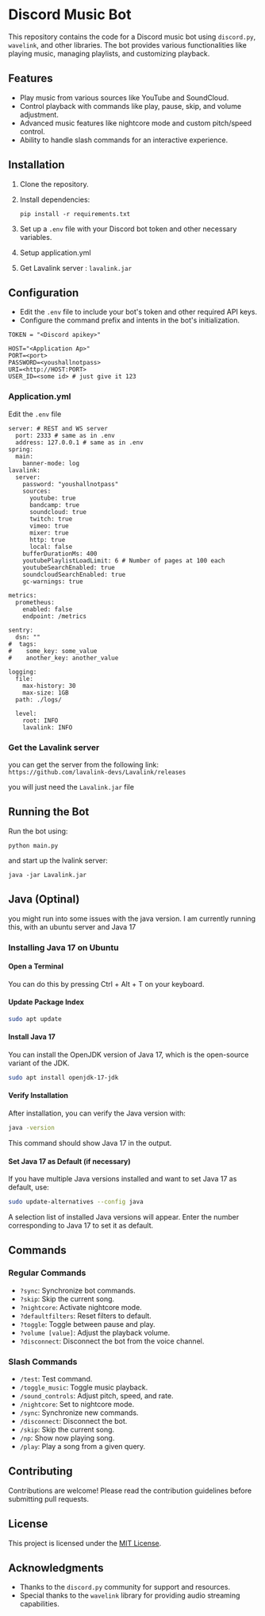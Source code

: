 
# Discord Music Bot

This repository contains the code for a Discord music bot using `discord.py`, `wavelink`, and other libraries. The bot provides various functionalities like playing music, managing playlists, and customizing playback.

## Features

- Play music from various sources like YouTube and SoundCloud.
- Control playback with commands like play, pause, skip, and volume adjustment.
- Advanced music features like nightcore mode and custom pitch/speed control.
- Ability to handle slash commands for an interactive experience.

## Installation

1. Clone the repository.
2. Install dependencies:
   ```
   pip install -r requirements.txt
   ```
3. Set up a `.env` file with your Discord bot token and other necessary variables.

4. Setup application.yml

5. Get Lavalink server : `lavalink.jar`

## Configuration

- Edit the `.env` file to include your bot's token and other required API keys.
- Configure the command prefix and intents in the bot's initialization.

```.env
TOKEN = "<Discord apikey>"

HOST="<Application Ap>"
PORT=<port>
PASSWORD=<youshallnotpass>
URI=<http://HOST:PORT>
USER_ID=<some id> # just give it 123

```
### Application.yml
 Edit the `.env` file 

```
server: # REST and WS server
  port: 2333 # same as in .env
  address: 127.0.0.1 # same as in .env
spring:
  main:
    banner-mode: log
lavalink:
  server:
    password: "youshallnotpass"
    sources:
      youtube: true
      bandcamp: true
      soundcloud: true
      twitch: true
      vimeo: true
      mixer: true
      http: true
      local: false
    bufferDurationMs: 400
    youtubePlaylistLoadLimit: 6 # Number of pages at 100 each
    youtubeSearchEnabled: true
    soundcloudSearchEnabled: true
    gc-warnings: true

metrics:
  prometheus:
    enabled: false
    endpoint: /metrics

sentry:
  dsn: ""
#  tags:
#    some_key: some_value
#    another_key: another_value

logging:
  file:
    max-history: 30
    max-size: 1GB
  path: ./logs/

  level:
    root: INFO
    lavalink: INFO
```

### Get the Lavalink server
you can get the server from the following link: 
`https://github.com/lavalink-devs/Lavalink/releases`

you will just need the `Lavalink.jar` file


## Running the Bot

Run the bot using:

```
python main.py
```
and start up the lvalink server:
```
java -jar Lavalink.jar
```
## Java (Optinal)
you might run into some issues with the java version. I am currently running this, with an ubuntu server and Java 17

### Installing Java 17 on Ubuntu

#### Open a Terminal
You can do this by pressing Ctrl + Alt + T on your keyboard.

#### Update Package Index
```bash
sudo apt update
```

#### Install Java 17
You can install the OpenJDK version of Java 17, which is the open-source variant of the JDK.
```bash
sudo apt install openjdk-17-jdk
```

#### Verify Installation
After installation, you can verify the Java version with:
```bash
java -version
```
This command should show Java 17 in the output.

#### Set Java 17 as Default (if necessary)
If you have multiple Java versions installed and want to set Java 17 as default, use:
```bash 
sudo update-alternatives --config java
```
A selection list of installed Java versions will appear. Enter the number corresponding to Java 17 to set it as default.


## Commands

### Regular Commands

- `?sync`: Synchronize bot commands.
- `?skip`: Skip the current song.
- `?nightcore`: Activate nightcore mode.
- `?defaultfilters`: Reset filters to default.
- `?toggle`: Toggle between pause and play.
- `?volume [value]`: Adjust the playback volume.
- `?disconnect`: Disconnect the bot from the voice channel.

### Slash Commands

- `/test`: Test command.
- `/toggle_music`: Toggle music playback.
- `/sound_controls`: Adjust pitch, speed, and rate.
- `/nightcore`: Set to nightcore mode.
- `/sync`: Synchronize new commands.
- `/disconnect`: Disconnect the bot.
- `/skip`: Skip the current song.
- `/np`: Show now playing song.
- `/play`: Play a song from a given query.

## Contributing

Contributions are welcome! Please read the contribution guidelines before submitting pull requests.

## License

This project is licensed under the [MIT License](LICENSE).

## Acknowledgments

- Thanks to the `discord.py` community for support and resources.
- Special thanks to the `wavelink` library for providing audio streaming capabilities.

